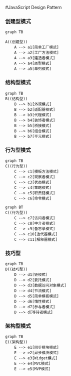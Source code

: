 #JavaScript Design Pattern

### 创建型模式

```mermaid
graph TB

A((创建型))
	A --> a1[简单工厂模式]
	A --> a2[工厂方法模式]
	A --> a3[建造者模式]
	A --> a4[原型模式]
	A --> a5[单列模式]
```

### 结构型模式
```mermaid
graph TB
B((结构型))
	B --> b1[外观模式]
	B --> b2[适配器模式]
	B --> b3[代理模式]
	B --> b4[装饰者模式]
	B --> b5[桥接模式]
	B --> b6[组合模式]
	B --> b7[亨元模式]
```

### 行为型模式
```mermaid
graph TB
C((行为型))
	C --> c1[模板方法模式]
	C --> c2[观察者模式]
	C --> c3[状态模式]
	C --> c4[策略模式]
	C --> c5[职责链模式]
	C --> c6[命令模式]
```
```mermaid
graph BT
C((行为型))
	C --> c7[访问者模式]
	C --> c8[中介者模式]
	C --> c9[备忘录模式]
	C --> c10[迭代器模式]
	C --> c11[解释器模式]
```



### **技巧型**
```mermaid
graph TB
D((技巧型))
	D --> d1[链模式]
	D --> d2[委托模式]
	D --> d3[数据访问对象模式]
	D --> d4[节流模式]
	D --> d5[简单模板模式]
	D --> d6[惰性模式]
	D --> d7[参与者模式]
	D --> d[等待者模式]
```

### 架构型模式
```mermaid
graph TB
E((架构型))
	E --> e1[同步模块模式]
	E --> e2[异步模块模式]
	E --> e3[Widget模式]
	E --> e4[MVC模式]
	E --> e5[MVP模式]
```



